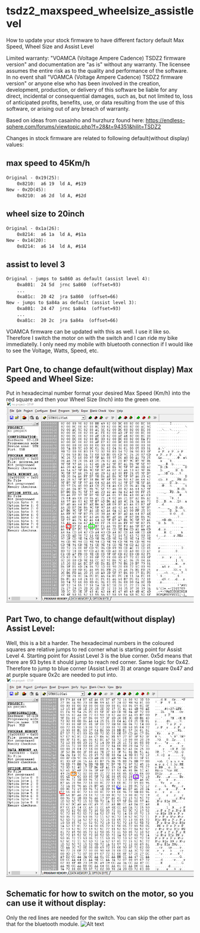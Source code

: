 # tsdz2_maxspeed_wheelsize_assistlevel
How to update your stock firmware to have different factory default Max Speed, Wheel Size and Assist Level

Limited warranty: "VOAMCA (Voltage Ampere Cadence) TSDZ2 firmware version" and documentation are "as is" without any warranty. The licensee assumes the entire risk as to the quality and performance of the software. In no event shall "VOAMCA (Voltage Ampere Cadence) TSDZ2 firmware version" or anyone else who has been involved in the creation, development, production, or delivery of this software be liable for any direct, incidental or consequential damages, such as, but not limited to, loss of anticipated profits, benefits, use, or data resulting from the use of this software, or arising out of any breach of warranty.

Based on ideas from casainho and hurzhurz found here: https://endless-sphere.com/forums/viewtopic.php?f=28&t=94351&hilit=TSDZ2

Changes in stock firmware are related to following default(without display) values:

max speed to 45Km/h
-------------------------
```
Original - 0x19(25):
	0x8210:	 a6 19	ld A, #$19
New - 0x2D(45):		
	0x8210:	 a6 2d	ld A, #$2d
```
wheel size to 20inch
-------------------------
```
Original - 0x1a(26):
	0x8214:	 a6 1a	ld A, #$1a
New - 0x14(20):
	0x8214:	 a6 14	ld A, #$14
```
assist to level 3
-------------------------
```
Original - jumps to $a860 as default (assist level 4):
	0xa801:	 24 5d	jrnc $a860  (offset=93)
	...
	0xa81c:	 20 42	jra $a860  (offset=66)	
New - jumps to $a84a as default (assist level 3):
	0xa801:	 24 47	jrnc $a84a  (offset=93)
	...
	0xa81c:	 20 2c	jra $a84a  (offset=66)
```
    
VOAMCA firmware can be updated with this as well. I use it like so. Therefore I switch the motor on with the switch and I can ride my bike immediatelly.
I only need my mobile with bluetooth connection if I would like to see the Voltage, Watts, Speed, etc.

Part One, to change default(without display) Max Speed and Wheel Size:
-------------------------
Put in hexadecimal number format your desired Max Speed (Km/h) into the red square and then your Wheel Size (Inch) into the green one.
![Alt text](maxspeed_wheelsize.png?raw=true)

Part Two, to change default(without display) Assist Level:
-------------------------
Well, this is a bit a harder. The hexadecimal numbers in the coloured squares are relative jumps to red corner what is starting point for Assist Level 4. Starting point for Assist Level 3 is the blue corner. 0x5d means that there are 93 bytes it should jump to reach red corner. Same logic for 0x42.
Therefore to jump to blue corner (Assist Level 3) at orange square 0x47 and at purple square 0x2c are needed to put into.
![Alt text](assistlevel.png?raw=true)


Schematic for how to switch on the motor, so you can use it without display:
-------------------------
Only the red lines are needed for the switch. You can skip the other part as that for the bluetooth module.
![Alt text](tsdz2_bluetooth_switch_highlight.JPG?raw=true)
